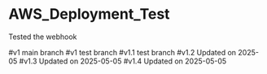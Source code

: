# AWS_Deployment_Test


Tested the webhook

#v1 main branch
#v1 test branch
#v1.1 test branch
#v1.2 Updated on 2025-05
#v1.3 Updated on 2025-05-05
#v1.4 Updated on 2025-05-05

